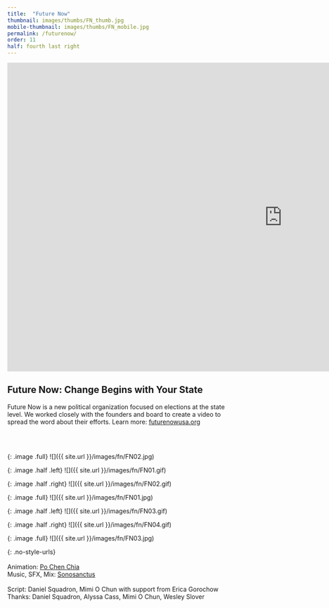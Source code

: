 ```yaml
---
title:  "Future Now"
thumbnail: images/thumbs/FN_thumb.jpg
mobile-thumbnail: images/thumbs/FN_mobile.jpg
permalink: /futurenow/
order: 11
half: fourth last right
---
```

<div class='embed-container'>
 <iframe src="https://player.vimeo.com/video/276776307?loop=0&color=f16961&title=0&byline=0&portrait=0" width="1250" height="703" frameborder="0" webkitallowfullscreen mozallowfullscreen allowfullscreen></iframe>
</div>

## **Future Now: Change Begins with Your State**

Future Now is a new political organization focused on elections at the state level. We worked closely with the founders and board to create a video to spread the word about their efforts. Learn more: [futurenowusa.org](futurenowusa.org)

<br/>
<br/>

{: .image .full}
![]({{ site.url }}/images/fn/FN02.jpg)

{: .image .half .left}
![]({{ site.url }}/images/fn/FN01.gif)

{: .image .half .right}
![]({{ site.url }}/images/fn/FN02.gif)

{: .image .full}
![]({{ site.url }}/images/fn/FN01.jpg)


{: .image .half .left}
![]({{ site.url }}/images/fn/FN03.gif)

{: .image .half .right}
![]({{ site.url }}/images/fn/FN04.gif)

{: .image .full}
![]({{ site.url }}/images/fn/FN03.jpg)

{: .no-style-urls}
<br/>
<br/>
Animation: [Po Chen Chia](http://pochenchia.com/)<br/>
Music, SFX, Mix: [Sonosanctus](http://www.sonosanctus.com/)<br/>
<br/>
Script: Daniel Squadron, Mimi O Chun with support from Erica Gorochow<br/>
Thanks: Daniel Squadron, Alyssa Cass, Mimi O Chun, Wesley Slover<br/>


